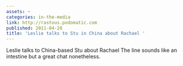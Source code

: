 ```yaml
---
assets: ~
categories: in-the-media
link: http://rastous.podomatic.com
published: 2011-04-28
title: 'Leslie talks to Stu in China about Rachael '
---
```

Leslie talks to China-based Stu about Rachael The line sounds like an intestine but a great chat nonetheless. 